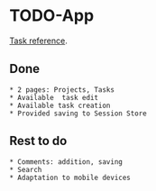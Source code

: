 # TODO-App

[Task reference](https://github.com/UptraderTestTask/Junior-frontend).

## Done

    * 2 pages: Projects, Tasks
    * Available  task edit
    * Available task creation
    * Provided saving to Session Store

## Rest to do

    * Comments: addition, saving
    * Search
    * Adaptation to mobile devices
